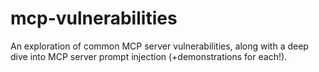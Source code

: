 # mcp-vulnerabilities
An exploration of common MCP server vulnerabilities, along with a deep dive into MCP server prompt injection (+demonstrations for each!).
